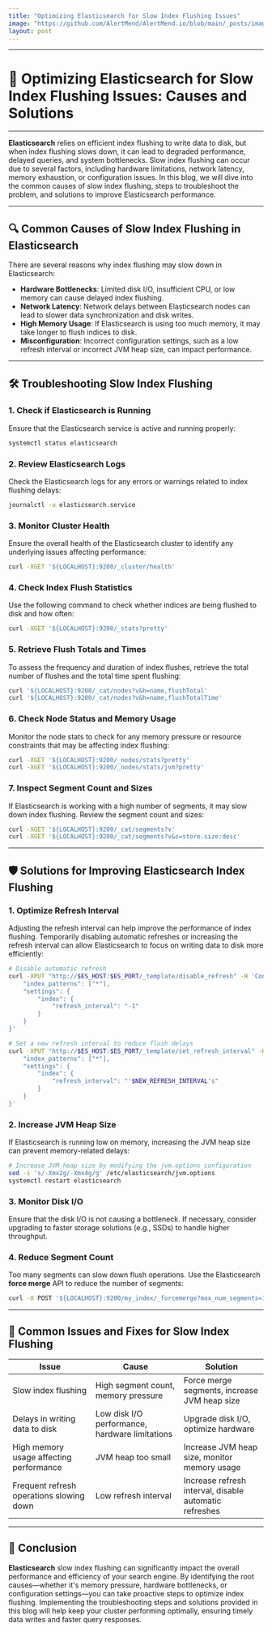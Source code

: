 ```yaml
---
title: "Optimizing Elasticsearch for Slow Index Flushing Issues"
image: "https://github.com/AlertMend/AlertMend.io/blob/main/_posts/images/elastic_search_slow_index_flushing_issues.png?raw=true"
layout: post
---
```


---
# 🚨 **Optimizing Elasticsearch for Slow Index Flushing Issues: Causes and Solutions**
---

**Elasticsearch** relies on efficient index flushing to write data to disk, but when index flushing slows down, it can lead to degraded performance, delayed queries, and system bottlenecks. Slow index flushing can occur due to several factors, including hardware limitations, network latency, memory exhaustion, or configuration issues. In this blog, we will dive into the common causes of slow index flushing, steps to troubleshoot the problem, and solutions to improve Elasticsearch performance.

---

## 🔍 **Common Causes of Slow Index Flushing in Elasticsearch**

There are several reasons why index flushing may slow down in Elasticsearch:
- **Hardware Bottlenecks**: Limited disk I/O, insufficient CPU, or low memory can cause delayed index flushing.
- **Network Latency**: Network delays between Elasticsearch nodes can lead to slower data synchronization and disk writes.
- **High Memory Usage**: If Elasticsearch is using too much memory, it may take longer to flush indices to disk.
- **Misconfiguration**: Incorrect configuration settings, such as a low refresh interval or incorrect JVM heap size, can impact performance.

---

## 🛠️ **Troubleshooting Slow Index Flushing**

### 1. **Check if Elasticsearch is Running**
Ensure that the Elasticsearch service is active and running properly:
```bash
systemctl status elasticsearch
```

### 2. **Review Elasticsearch Logs**
Check the Elasticsearch logs for any errors or warnings related to index flushing delays:
```bash
journalctl -u elasticsearch.service
```

### 3. **Monitor Cluster Health**
Ensure the overall health of the Elasticsearch cluster to identify any underlying issues affecting performance:
```bash
curl -XGET '${LOCALHOST}:9200/_cluster/health'
```

### 4. **Check Index Flush Statistics**
Use the following command to check whether indices are being flushed to disk and how often:
```bash
curl -XGET '${LOCALHOST}:9200/_stats?pretty'
```

### 5. **Retrieve Flush Totals and Times**
To assess the frequency and duration of index flushes, retrieve the total number of flushes and the total time spent flushing:
```bash
curl '${LOCALHOST}:9200/_cat/nodes?v&h=name,flushTotal'
curl '${LOCALHOST}:9200/_cat/nodes?v&h=name,flushTotalTime'
```

### 6. **Check Node Status and Memory Usage**
Monitor the node stats to check for any memory pressure or resource constraints that may be affecting index flushing:
```bash
curl -XGET '${LOCALHOST}:9200/_nodes/stats?pretty'
curl -XGET '${LOCALHOST}:9200/_nodes/stats/jvm?pretty'
```

### 7. **Inspect Segment Count and Sizes**
If Elasticsearch is working with a high number of segments, it may slow down index flushing. Review the segment count and sizes:
```bash
curl -XGET '${LOCALHOST}:9200/_cat/segments?v'
curl -XGET '${LOCALHOST}:9200/_cat/segments?v&s=store.size:desc'
```

---

## 🛡️ **Solutions for Improving Elasticsearch Index Flushing**

### 1. **Optimize Refresh Interval**
Adjusting the refresh interval can help improve the performance of index flushing. Temporarily disabling automatic refreshes or increasing the refresh interval can allow Elasticsearch to focus on writing data to disk more efficiently:
```bash
# Disable automatic refresh
curl -XPUT "http://$ES_HOST:$ES_PORT/_template/disable_refresh" -H 'Content-Type: application/json' -d '{
    "index_patterns": ["*"],
    "settings": {
        "index": {
            "refresh_interval": "-1"
        }
    }
}'

# Set a new refresh interval to reduce flush delays
curl -XPUT "http://$ES_HOST:$ES_PORT/_template/set_refresh_interval" -H 'Content-Type: application/json' -d '{
    "index_patterns": ["*"],
    "settings": {
        "index": {
            "refresh_interval": "'$NEW_REFRESH_INTERVAL's"
        }
    }
}'
```

### 2. **Increase JVM Heap Size**
If Elasticsearch is running low on memory, increasing the JVM heap size can prevent memory-related delays:
```bash
# Increase JVM heap size by modifying the jvm.options configuration
sed -i 's/-Xmx2g/-Xmx4g/g' /etc/elasticsearch/jvm.options
systemctl restart elasticsearch
```

### 3. **Monitor Disk I/O**
Ensure that the disk I/O is not causing a bottleneck. If necessary, consider upgrading to faster storage solutions (e.g., SSDs) to handle higher throughput.

### 4. **Reduce Segment Count**
Too many segments can slow down flush operations. Use the Elasticsearch **force merge** API to reduce the number of segments:
```bash
curl -X POST '${LOCALHOST}:9200/my_index/_forcemerge?max_num_segments=1'
```

---

## 🔄 **Common Issues and Fixes for Slow Index Flushing**

| **Issue**                                | **Cause**                                      | **Solution**                                      |
|------------------------------------------|------------------------------------------------|---------------------------------------------------|
| Slow index flushing                      | High segment count, memory pressure            | Force merge segments, increase JVM heap size      |
| Delays in writing data to disk           | Low disk I/O performance, hardware limitations | Upgrade disk I/O, optimize hardware               |
| High memory usage affecting performance  | JVM heap too small                             | Increase JVM heap size, monitor memory usage      |
| Frequent refresh operations slowing down | Low refresh interval                           | Increase refresh interval, disable automatic refreshes |

---

## 🚀 **Conclusion**

**Elasticsearch** slow index flushing can significantly impact the overall performance and efficiency of your search engine. By identifying the root causes—whether it's memory pressure, hardware bottlenecks, or configuration settings—you can take proactive steps to optimize index flushing. Implementing the troubleshooting steps and solutions provided in this blog will help keep your cluster performing optimally, ensuring timely data writes and faster query responses.
